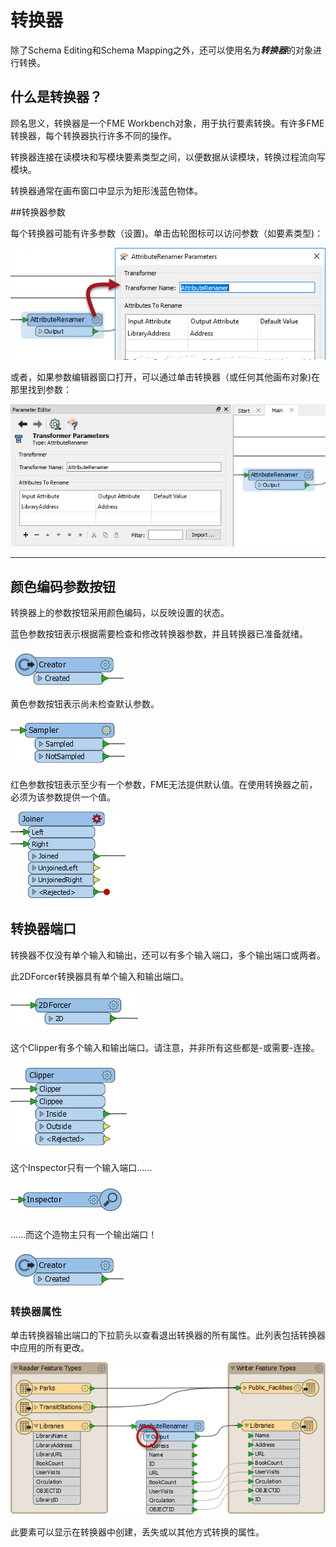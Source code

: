 # 转换器

除了Schema Editing和Schema Mapping之外，还可以使用名为***转换器***的对象进行转换。

## 什么是转换器？

顾名思义，转换器是一个FME Workbench对象，用于执行要素转换。有许多FME转换器，每个转换器执行许多不同的操作。

转换器连接在读模块和写模块要素类型之间，以便数据从读模块，转换过程流向写模块。

转换器通常在画布窗口中显示为矩形浅蓝色物体。

##转换器参数

每个转换器可能有许多参数（设置)。单击齿轮图标可以访问参数（如要素类型)：

![](./Images/Img2.017.TransformerOnCanvas.png)

或者，如果参数编辑器窗口打开，可以通过单击转换器（或任何其他画布对象)在那里找到参数：

![](./Images/Img2.018.TransformerParametersWindow.png)

---

## 颜色编码参数按钮

转换器上的参数按钮采用颜色编码，以反映设置的状态。

蓝色参数按钮表示根据需要检查和修改转换器参数，并且转换器已准备就绪。

![](./Images/Img2.019.TransformerBlueButton.png)

黄色参数按钮表示尚未检查默认参数。

![](./Images/Img2.020.TransformerYellowButton.png)

红色参数按钮表示至少有一个参数，FME无法提供默认值。在使用转换器之前，必须为该参数提供一个值。

![](./Images/Img2.021.TransformerRedButton.png)

## 转换器端口

转换器不仅没有单个输入和输出，还可以有多个输入端口，多个输出端口或两者。

此2DForcer转换器具有单个输入和输出端口。

![](./Images/Img2.022.TransformerSingleInputOutput.png)

这个Clipper有多个输入和输出端口。请注意，并非所有这些都是-或需要-连接。

![](./Images/Img2.023.TransformerMultiInputOutput.png)

这个Inspector只有一个输入端口......

![](./Images/Img2.024.TransformerOneInput.png)

......而这个造物主只有一个输出端口！

![](./Images/Img2.019.TransformerBlueButton.png)

### 转换器属性

单击转换器输出端口的下拉箭头以查看退出转换器的所有属性。此列表包括转换器中应用的所有更改。

![](./Images/Img2.025.AttributesOnTransformerPort.png)

此要素可以显示在转换器中创建，丢失或以其他方式转换的属性。

